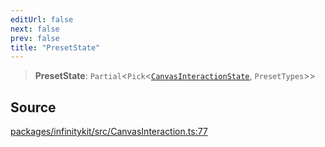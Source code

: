 ```yaml
---
editUrl: false
next: false
prev: false
title: "PresetState"
---
```


> **PresetState**: `Partial`\<`Pick`\<[`CanvasInteractionState`](CanvasInteractionState.md), `PresetTypes`\>\>

## Source

[packages/infinitykit/src/CanvasInteraction.ts:77](https://github.com/nodenogg-in/alpha-p2p/blob/fd5f5c9/packages/infinitykit/src/CanvasInteraction.ts#L77)
